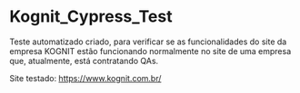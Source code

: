 # Kognit_Cypress_Test

Teste automatizado criado, para verificar se as funcionalidades do site da empresa KOGNIT estão funcionando normalmente no site de uma empresa que, atualmente, está contratando QAs.

Site testado: https://www.kognit.com.br/
